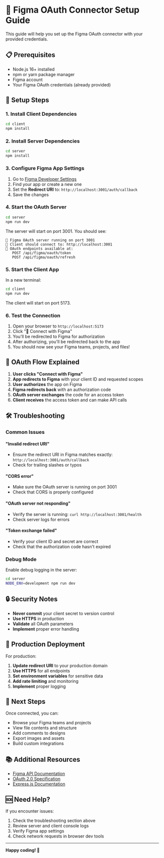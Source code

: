 # 🚀 Figma OAuth Connector Setup Guide

This guide will help you set up the Figma OAuth connector with your provided credentials.

## 📋 Prerequisites

- Node.js 16+ installed
- npm or yarn package manager
- Figma account
- Your Figma OAuth credentials (already provided)

## 🔧 Setup Steps

### 1. Install Client Dependencies

```bash
cd client
npm install
```

### 2. Install Server Dependencies

```bash
cd server
npm install
```

### 3. Configure Figma App Settings

1. Go to [Figma Developer Settings](https://www.figma.com/developers)
2. Find your app or create a new one
3. Set the **Redirect URI** to: `http://localhost:3001/auth/callback`
4. Save the changes

### 4. Start the OAuth Server

```bash
cd server
npm run dev
```

The server will start on port 3001. You should see:
```
🚀 Figma OAuth server running on port 3001
📱 Client should connect to: http://localhost:3001
🔐 OAuth endpoints available at:
   POST /api/figma/oauth/token
   POST /api/figma/oauth/refresh
```

### 5. Start the Client App

In a new terminal:

```bash
cd client
npm run dev
```

The client will start on port 5173.

### 6. Test the Connection

1. Open your browser to `http://localhost:5173`
2. Click "🔐 Connect with Figma"
3. You'll be redirected to Figma for authorization
4. After authorizing, you'll be redirected back to the app
5. You should now see your Figma teams, projects, and files!

## 🔐 OAuth Flow Explained

1. **User clicks "Connect with Figma"**
2. **App redirects to Figma** with your client ID and requested scopes
3. **User authorizes** the app on Figma
4. **Figma redirects back** with an authorization code
5. **OAuth server exchanges** the code for an access token
6. **Client receives** the access token and can make API calls

## 🛠️ Troubleshooting

### Common Issues

#### "Invalid redirect URI"
- Ensure the redirect URI in Figma matches exactly: `http://localhost:3001/auth/callback`
- Check for trailing slashes or typos

#### "CORS error"
- Make sure the OAuth server is running on port 3001
- Check that CORS is properly configured

#### "OAuth server not responding"
- Verify the server is running: `curl http://localhost:3001/health`
- Check server logs for errors

#### "Token exchange failed"
- Verify your client ID and secret are correct
- Check that the authorization code hasn't expired

### Debug Mode

Enable debug logging in the server:
```bash
cd server
NODE_ENV=development npm run dev
```

## 🔒 Security Notes

- **Never commit** your client secret to version control
- **Use HTTPS** in production
- **Validate** all OAuth parameters
- **Implement** proper error handling

## 📱 Production Deployment

For production:

1. **Update redirect URI** to your production domain
2. **Use HTTPS** for all endpoints
3. **Set environment variables** for sensitive data
4. **Add rate limiting** and monitoring
5. **Implement** proper logging

## 🎯 Next Steps

Once connected, you can:

- Browse your Figma teams and projects
- View file contents and structure
- Add comments to designs
- Export images and assets
- Build custom integrations

## 📚 Additional Resources

- [Figma API Documentation](https://www.figma.com/developers/api)
- [OAuth 2.0 Specification](https://tools.ietf.org/html/rfc6749)
- [Express.js Documentation](https://expressjs.com/)

## 🆘 Need Help?

If you encounter issues:

1. Check the troubleshooting section above
2. Review server and client console logs
3. Verify Figma app settings
4. Check network requests in browser dev tools

---

**Happy coding! 🎉**
